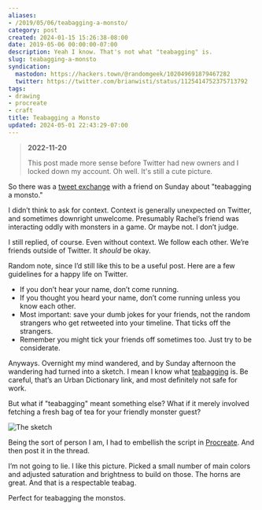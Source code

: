 ```yaml
---
aliases:
- /2019/05/06/teabagging-a-monsto/
category: post
created: 2024-01-15 15:26:38-08:00
date: 2019-05-06 00:00:00-07:00
description: Yeah I know. That's not what "teabagging" is.
slug: teabagging-a-monsto
syndication:
  mastodon: https://hackers.town/@randomgeek/102049691879467282
  twitter: https://twitter.com/brianwisti/status/1125414752375713792
tags:
- drawing
- procreate
- craft
title: Teabagging a Monsto
updated: 2024-05-01 22:43:29-07:00
---
```


> 
 > **2022-11-20**
>
 > This post made more sense before Twitter had new owners and I locked down my account. Oh well. It's still a cute picture.

So there was a [tweet exchange](https://twitter.com/wholemilk/status/1124911645786959872) with a friend on Sunday about "teabagging a monsto."

I didn’t think to ask for context. Context is generally unexpected on Twitter, and sometimes downright unwelcome. Presumably Rachel’s friend was interacting oddly with monsters in a game. Or maybe not. I don’t judge.

I still replied, of course. Even without context. We follow each other.
We’re friends outside of Twitter. It *should* be okay.

Random note, since I’d still like this to be a useful post. Here are a
few guidelines for a happy life on Twitter.

* If you don’t hear your name, don’t come running.
* If you thought you heard your name, don’t come running unless you
  know each other.
* Most important: save your dumb jokes for your friends, not the
  random strangers who get retweeted into your timeline. That ticks
  off the strangers.
* Remember you might tick your friends off sometimes too. Just try to
  be considerate.

Anyways. Overnight my mind wandered, and by Sunday afternoon the
wandering had turned into a sketch. I mean I know what
[teabagging](https://www.urbandictionary.com/define.php?term=teabagging)
is. Be careful, that’s an Urban Dictionary link, and most definitely not
safe for work.

But what if "teabagging" meant something else? What if it merely
involved fetching a fresh bag of tea for your friendly monster guest?

![The sketch](attachments/img/2019/sketch.jpg)

Being the sort of person I am, I had to embellish the script in
[Procreate](https://procreate.art). And then post it in the thread.

I’m not going to lie. I like this picture. Picked a small number of main
colors and adjusted saturation and brightness to build on those. The
horns are great. And that is a respectable teabag.

Perfect for teabagging the monstos.
